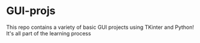 # GUI-projs
This repo contains a variety of basic GUI projects using TKinter and Python! It's all part of the learning process



